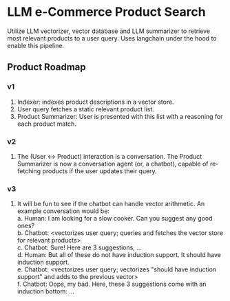 # LLM e-Commerce Product Search
Utilize LLM vectorizer, vector database and LLM summarizer to retrieve most relevant products to a user query.
Uses langchain under the hood to enable this pipeline.

## Product Roadmap

### v1

1. Indexer: indexes product descriptions in a vector store.
2. User query fetches a static relevant product list.
3. Product Summarizer: User is presented with this list with a reasoning for each product match.

### v2

1. The (User <-> Product) interaction is a conversation. The Product Summarizer is now a conversation agent (or, a chatbot), capable of re-fetching products if the user updates their query.

### v3

1. It will be fun to see if the chatbot can handle vector arithmetic. An example conversation would be:  
  a. Human: I am looking for a slow cooker. Can you suggest any good ones?  
  b. Chatbot: <vectorizes user query; queries and fetches the vector store for relevant products>  
  c. Chatbot: Sure! Here are 3 suggestions, ...  
  d. Human: But all of these do not have induction support. It should have induction support.  
  e. Chatbot: <vectorizes user query; vectorizes "should have induction support" and adds to the previous vector>  
  f. Chatbot: Oops, my bad. Here, these 3 suggestions come with an induction bottom: ...  